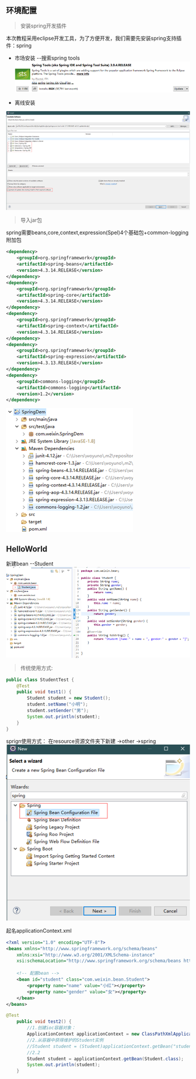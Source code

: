 
## 环境配置

>安装spring开发插件

本次教程采用eclipse开发工具，为了方便开发，我们需要先安装spring支持插件：spring

- 市场安装 --搜索spring tools
![](img/2.png)

- 离线安装

![](img/4.png)

>导入jar包

spring需要beans,core,context,expression(Spel)4个基础包+common-logging附加包
```xml
<dependency>
    <groupId>org.springframework</groupId>
    <artifactId>spring-beans</artifactId>
    <version>4.3.14.RELEASE</version>
</dependency>
<dependency>
    <groupId>org.springframework</groupId>
    <artifactId>spring-core</artifactId>
    <version>4.3.14.RELEASE</version>
</dependency>
<dependency>
    <groupId>org.springframework</groupId>
    <artifactId>spring-context</artifactId>
    <version>4.3.14.RELEASE</version>
</dependency>
<dependency>
    <groupId>org.springframework</groupId>
    <artifactId>spring-expression</artifactId>
    <version>4.3.13.RELEASE</version>
</dependency>
<dependency>
    <groupId>commons-logging</groupId>
    <artifactId>commons-logging</artifactId>
    <version>1.2</version>
</dependency>
```
![](img/5.png)

## HelloWorld

新建bean  --Student
![](img/6.png)

>传统使用方式:
```java
public class StudentTest {
	@Test
	public void test1() {
		Student student = new Student();
		student.setName("小明");
		student.setGender("男");
		System.out.println(student);
	}
}
```

sprign使用方式：
在resource资源文件夹下新建 ->other ->spring
![](img/7.png)

起名applicationContext.xml
```xml
<?xml version="1.0" encoding="UTF-8"?>
<beans xmlns="http://www.springframework.org/schema/beans"
	xmlns:xsi="http://www.w3.org/2001/XMLSchema-instance"
	xsi:schemaLocation="http://www.springframework.org/schema/beans http://www.springframework.org/schema/beans/spring-beans.xsd">

	<!-- 配置bean -->
	<bean id="student" class="com.weixin.bean.Student">
		<property name="name" value="小红"></property>
		<property name="gender" value="女"></property>
	</bean>
</beans>
```
```java
@Test
	public void test2() {
		//1.创建ioc容器对象：
		ApplicationContext applicationContext = new ClassPathXmlApplicationContext("applicationContext.xml");
		//2.从容器中获得维护的Student实例
		//Student student = (Student)applicationContext.getBean("student");
		//2.2
		Student student = applicationContext.getBean(Student.class);
		System.out.println(student);
	}
```

